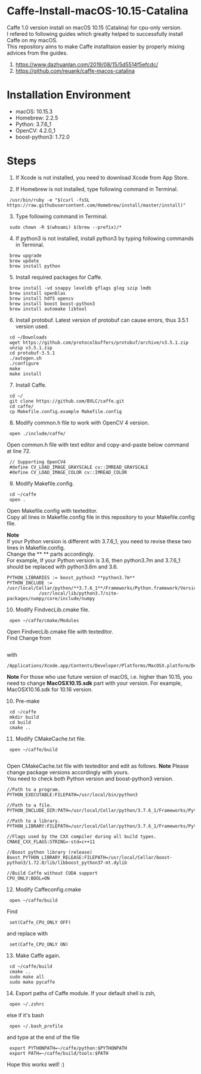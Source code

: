 # Caffe-Install-macOS-10.15-Catalina
Caffe 1.0 version install on macOS 10.15 (Catalina) for cpu-only version.  
I refered to following guides which greatly helped to successfully install Caffe on my macOS.  
This repository aims to make Caffe installtaion easier by properly mixing advices from the guides.  

1. https://www.dazhuanlan.com/2019/08/15/5d5514f5efcdc/
2. https://github.com/reuank/caffe-macos-catalina

# Installation Environment
- macOS: 10.15.3
- Homebrew: 2.2.5
- Python: 3.7.6_1
- OpenCV: 4.2.0_1
- boost-python3: 1.72.0

# Steps
1. If Xcode is not installed, you need to download Xcode from App Store.

2. If Homebrew is not installed, type following command in Terminal.
```
 /usr/bin/ruby -e "$(curl -fsSL https://raw.githubusercontent.com/Homebrew/install/master/install)"
```
 
3. Type following command in Terminal.
```
 sudo chown -R $(whoami) $(brew --prefix)/*
```
 
4. If python3 is not installed, install python3 by typing following commands in Terminal.
```
 brew upgrade
 brew update
 brew install python
```

5. Install required packages for Caffe.
```
 brew install -vd snappy leveldb gflags glog szip lmdb
 brew install openblas
 brew install hdf5 opencv
 brew install boost boost-python3
 brew install automake libtool
```
 
6. Install protobuf. Latest version of protobuf can cause errors, thus 3.5.1 version used.
```
 cd ~/Downloads 
 wget https://github.com/protocolbuffers/protobuf/archive/v3.5.1.zip
 unzip v3.5.1.zip
 cd protobuf-3.5.1
 ./autogen.sh
 ./configure
 make
 make install
```

7. Install Caffe.
```
 cd ~/
 git clone https://github.com/BVLC/caffe.git
 cd caffe/
 cp Makefile.config.example Makefile.config
```

8. Modify common.h file to work with OpenCV 4 version.
```
 open ./include/caffe/
```
 
Open common.h file with text editor and copy-and-paste below command at line 72.
```
 // Supporting OpenCV4
 #define CV_LOAD_IMAGE_GRAYSCALE cv::IMREAD_GRAYSCALE
 #define CV_LOAD_IMAGE_COLOR cv::IMREAD_COLOR
```
 
9. Modify Makefile.config.
```
 cd ~/caffe
 open .
```

Open Makefile.config with texteditor.  
Copy all lines in Makefile.config file in this repository to your Makefile.config file.  

**Note**  
If your Python version is different with 3.7.6_1, you need to revise these two lines in Makefile.config.  
Change the ** ** parts accordingly.  
For example, If your Python version is 3.6, then python3.7m and 3.7.6_1 should be replaced with python3.6m and 3.6.  

```
PYTHON_LIBRARIES := boost_python3 **python3.7m**
PYTHON_INCLUDE := /usr/local/Cellar/python/**3.7.6_1**/Frameworks/Python.framework/Versions/3.7/include/python3.7m 
			/usr/local/lib/python3.7/site-packages/numpy/core/include/numpy
```

10. Modify FindvecLib.cmake file.
```
 open ~/caffe/cmake/Modules
```
Open FindvecLib.cmake file with texteditor.  
Find 
Change from 
```${CMAKE_XCODE_DEVELOPER_DIR} to NO_DEFAULT_PATH)
```
with
```
/Applications/Xcode.app/Contents/Developer/Platforms/MacOSX.platform/Developer/SDKs/MacOSX10.15.sdk/System/Library/Frameworks/Accelerate.framework/Versions/Current/Frameworks/vecLib.framework/Headers/
```
**Note**
For those who use future version of macOS, i.e. higher than 10.15, you need to change **MacOSX10.15.sdk** part with your version. For example, MacOSX10.16.sdk for 10.16 version.  

10. Pre-make
```
 cd ~/caffe
 mkdir build
 cd build
 cmake ..
```

11. Modify CMakeCache.txt file.  
```
 open ~/caffe/build
 
```
Open CMakeCache.txt file with texteditor and edit as follows.
**Note** Please change package versions accordingly with yours.  
You need to check both Python version and boost-python3 version.
```
//Path to a program.
PYTHON_EXECUTABLE:FILEPATH=/usr/local/bin/python3

//Path to a file.
PYTHON_INCLUDE_DIR:PATH=/usr/local/Cellar/python/3.7.6_1/Frameworks/Python.framework/Versions/3.7/include/python3.7m

//Path to a library.
PYTHON_LIBRARY:FILEPATH=/usr/local/Cellar/python/3.7.6_1/Frameworks/Python.framework/Versions/3.7/lib/libpython3.7m.dylib

//Flags used by the CXX compiler during all build types.
CMAKE_CXX_FLAGS:STRING=-std=c++11
  
//Boost python library (release)
Boost_PYTHON_LIBRARY_RELEASE:FILEPATH=/usr/local/Cellar/boost-python3/1.72.0/lib/libboost_python37-mt.dylib
  
//Build Caffe without CUDA support
CPU_ONLY:BOOL=ON
```

12. Modify Caffeconfig.cmake
```
 open ~/caffe/build
```

Find
```
 set(Caffe_CPU_ONLY OFF)
```
and replace with
```
 set(Caffe_CPU_ONLY ON)
```

13. Make Caffe again.
```
 cd ~/caffe/build
 cmake ..
 sudo make all
 sudo make pycaffe
```

14. Export paths of Caffe module.
If your default shell is zsh,
```
 open ~/.zshrc
```

else if it's bash
```
 open ~/.bash_profile
```

and type at the end of the file
```
 export PYTHONPATH=~/caffe/python:$PYTHONPATH
 export PATH=~/caffe/build/tools:$PATH
```

Hope this works well! :)


